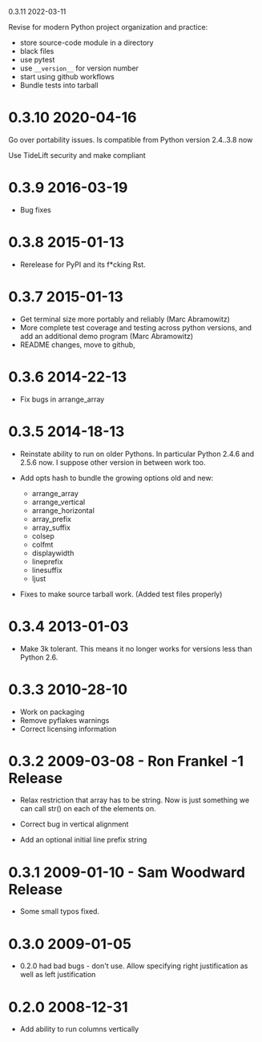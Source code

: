 0.3.11 2022-03-11

Revise for modern Python project organization and practice:
* store source-code module in a directory
* black files
* use pytest
* use `__version__` for version number
* start using github workflows
* Bundle tests into tarball


0.3.10 2020-04-16
=================

Go over portability issues. Is compatible from Python version 2.4..3.8 now

Use TideLift security and make compliant

0.3.9 2016-03-19
================

- Bug fixes

0.3.8 2015-01-13
=================

- Rerelease for PyPI and its f*cking Rst.

0.3.7 2015-01-13
=================

- Get terminal size more portably and reliably (Marc Abramowitz)
- More complete test coverage and testing across python versions, and
  add an additional demo program (Marc Abramowitz)
- README changes, move to github,

0.3.6 2014-22-13
================

- Fix bugs in arrange_array

0.3.5 2014-18-13
================

- Reinstate ability to run on older Pythons. In particular Python
  2.4.6 and 2.5.6 now. I suppose other version in between work too.

- Add opts hash to bundle the growing options old and new:
  * arrange_array
  * arrange_vertical
  * arrange_horizontal
  * array_prefix
  * array_suffix
  * colsep
  * colfmt
  * displaywidth
  * lineprefix
  * linesuffix
  * ljust

- Fixes to make source tarball work. (Added test files properly)

0.3.4 2013-01-03
================

- Make 3k tolerant. This means it no longer works for versions less
  than Python 2.6.

0.3.3 2010-28-10
================

- Work on packaging
- Remove pyflakes warnings
- Correct licensing information

0.3.2 2009-03-08 - Ron Frankel -1 Release
=========================================


- Relax restriction that array has to be string. Now is just something
  we can call str() on each of the elements on.

- Correct bug in vertical alignment

- Add an optional initial line prefix string

0.3.1 2009-01-10 - Sam Woodward Release
=========================================

- Some small typos fixed.

0.3.0 2009-01-05
================


- 0.2.0 had bad bugs - don't use.
  Allow specifying right justification as well as left justification

0.2.0 2008-12-31
================

- Add ability to run columns vertically
